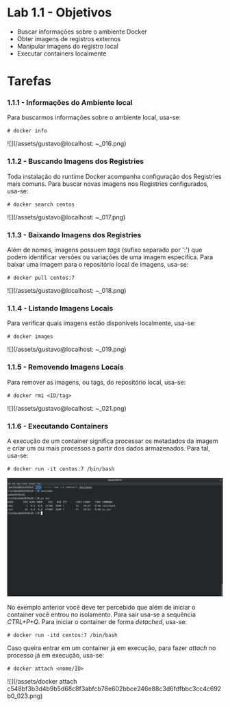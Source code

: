 # Lab 1.1 - Objetivos

* Buscar informações sobre o ambiente Docker
* Obter imagens de registros externos
* Manipular imagens do registro local
* Executar containers localmente

# Tarefas

### 1.1.1 - Informações do Ambiente local

Para buscarmos informações sobre o ambiente local, usa-se:

```
# docker info
```

![](/assets/gustavo@localhost: ~_016.png)

### 1.1.2 - Buscando Imagens dos Registries

Toda instalação do runtime Docker acompanha configuração dos Registries mais comuns. Para buscar novas imagens nos Registries configurados, usa-se:

```
# docker search centos
```

![](/assets/gustavo@localhost: ~_017.png)

### 1.1.3 - Baixando Imagens dos Registries

Além de nomes, imagens possuem _tags_ \(sufixo separado por ':'\) que podem identificar versões ou variações de uma imagem específica. Para baixar uma imagem para o repositório local de imagens, usa-se:

```
# docker pull centos:7
```

![](/assets/gustavo@localhost: ~_018.png)

### 1.1.4 - Listando Imagens Locais

Para verificar quais imagens estão disponíveis localmente, usa-se:

```
# docker images
```

![](/assets/gustavo@localhost: ~_019.png)

### 1.1.5 - Removendo Imagens Locais

Para remover as imagens, ou tags, do repositório local, usa-se:

```
# docker rmi <ID/tag>
```

![](/assets/gustavo@localhost: ~_021.png)

### 1.1.6 - Executando Containers

A execução de um container significa processar os metadados da imagem e criar um ou mais processos a partir dos dados armazenados. Para tal, usa-se:

```
# docker run -it centos:7 /bin/bash
```

![](/assets/@ea0db5938e36:-_022.png)

No exemplo anterior você deve ter percebido que além de iniciar o container você entrou no isolamento. Para sair usa-se a sequência _CTRL+P+Q_. Para iniciar o container de forma _detached_, usa-se:

```
# docker run -itd centos:7 /bin/bash
```

Caso queira entrar em um container já em execução, para fazer _attach_ no processo já em execução, usa-se:

```
# docker attach <nome/ID>
```

![](/assets/docker attach c548bf3b3d4b9b5d68c8f3abfcb78e602bbce246e88c3d6fdfbbc3cc4c692b0_023.png)


